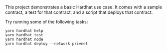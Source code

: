 This project demonstrates a basic Hardhat use case. It comes with a sample contract, a test for that contract, and a script that deploys that contract.

Try running some of the following tasks:

```
yarn hardhat help
yarn hardhat test
yarn hardhat node
yarn hardhat deploy --network privnet
```
